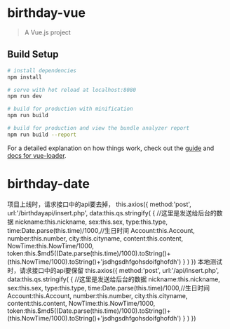 # birthday-vue

> A Vue.js project

## Build Setup

``` bash
# install dependencies
npm install

# serve with hot reload at localhost:8080
npm run dev

# build for production with minification
npm run build

# build for production and view the bundle analyzer report
npm run build --report
```

For a detailed explanation on how things work, check out the [guide](http://vuejs-templates.github.io/webpack/) and [docs for vue-loader](http://vuejs.github.io/vue-loader).
# birthday-date
项目上线时，请求接口中的api要去掉，
 this.axios({
                                method:'post',
                                url:'/birthdayapi/insert.php',
                                data:this.qs.stringify(
                                    {    //这里是发送给后台的数据
                                        nickname:this.nickname,
                                        sex:this.sex,
                                        type:this.type,
                                        time:Date.parse(this.time)/1000,//生日时间
                                        Account:this.Account,
                                        number:this.number,
                                        city:this.cityname,
                                        content:this.content,
                                        NowTime:this.NowTime/1000,
                                        token:this.$md5((Date.parse(this.time)/1000).toString()+(this.NowTime/1000).toString()+'jsdhgsdhfgohsdoifghofdh')
                                    }
                                )
                            })
本地测试时，请求接口中的api要保留
 this.axios({
                                method:'post',
                                url:'/api/insert.php',
                                data:this.qs.stringify(
                                    {    //这里是发送给后台的数据
                                        nickname:this.nickname,
                                        sex:this.sex,
                                        type:this.type,
                                        time:Date.parse(this.time)/1000,//生日时间
                                        Account:this.Account,
                                        number:this.number,
                                        city:this.cityname,
                                        content:this.content,
                                        NowTime:this.NowTime/1000,
                                        token:this.$md5((Date.parse(this.time)/1000).toString()+(this.NowTime/1000).toString()+'jsdhgsdhfgohsdoifghofdh')
                                    }
                                )
                            })
